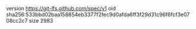 version https://git-lfs.github.com/spec/v1
oid sha256:533bbd02baa158854eb3377f2fec9d0afda6ff3f29d31c96f6fcf3e0708cc2c7
size 2983
